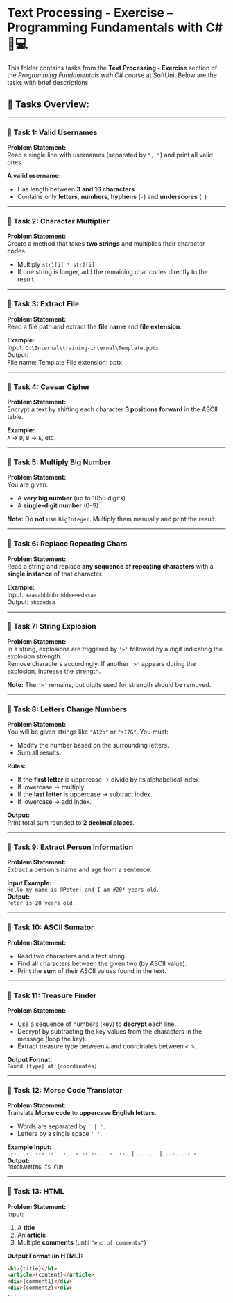 # Text Processing - Exercise – Programming Fundamentals with C# 🧑💻

This folder contains tasks from the **Text Processing - Exercise** section of the _Programming Fundamentals with C#_ course at SoftUni. Below are the tasks with brief descriptions.

## 🔧 Tasks Overview:

---

### 📝 Task 1: Valid Usernames  
**Problem Statement:**  
Read a single line with usernames (separated by `", "`) and print all valid ones.

**A valid username:**  
- Has length between **3 and 16 characters**  
- Contains only **letters**, **numbers**, **hyphens** (`-`) and **underscores** (`_`)

---

### 📝 Task 2: Character Multiplier  
**Problem Statement:**  
Create a method that takes **two strings** and multiplies their character codes.

- Multiply `str1[i] * str2[i]`
- If one string is longer, add the remaining char codes directly to the result.

---

### 📝 Task 3: Extract File  
**Problem Statement:**  
Read a file path and extract the **file name** and **file extension**.

**Example:**  
Input: `C:\Internal\training-internal\Template.pptx`  
Output:  
File name: Template
File extension: pptx

---

### 📝 Task 4: Caesar Cipher  
**Problem Statement:**  
Encrypt a text by shifting each character **3 positions forward** in the ASCII table.

**Example:**  
`A` → `D`, `B` → `E`, etc.

---

### 📝 Task 5: Multiply Big Number  
**Problem Statement:**  
You are given:
- A **very big number** (up to 1050 digits)
- A **single-digit number** (0–9)

**Note:** Do **not** use `BigInteger`. Multiply them manually and print the result.

---

### 📝 Task 6: Replace Repeating Chars  
**Problem Statement:**  
Read a string and replace **any sequence of repeating characters** with a **single instance** of that character.

**Example:**  
Input: `aaaaabbbbbcdddeeeedssaa`  
Output: `abcdedsa`

---

### 📝 Task 7: String Explosion  
**Problem Statement:**  
In a string, explosions are triggered by `'>'` followed by a digit indicating the explosion strength.  
Remove characters accordingly. If another `'>'` appears during the explosion, increase the strength.

**Note:** The `'>'` remains, but digits used for strength should be removed.

---

### 📝 Task 8: Letters Change Numbers  
**Problem Statement:**  
You will be given strings like `"A12b"` or `"s17G"`. You must:

- Modify the number based on the surrounding letters.
- Sum all results.

**Rules:**  
- If the **first letter** is uppercase → divide by its alphabetical index.  
- If lowercase → multiply.  
- If the **last letter** is uppercase → subtract index.  
- If lowercase → add index.  

**Output:**  
Print total sum rounded to **2 decimal places**.

---

### 📝 Task 9: Extract Person Information  
**Problem Statement:**  
Extract a person's name and age from a sentence.

**Input Example:**  
`Hello my name is @Peter| and I am #20* years old.`  
**Output:**  
`Peter is 20 years old.`

---

### 📝 Task 10: ASCII Sumator  
**Problem Statement:**  
- Read two characters and a text string.
- Find all characters between the given two (by ASCII value).
- Print the **sum** of their ASCII values found in the text.

---

### 📝 Task 11: Treasure Finder  
**Problem Statement:**  
- Use a sequence of numbers (key) to **decrypt** each line.
- Decrypt by subtracting the key values from the characters in the message (loop the key).
- Extract treasure type between `&` and coordinates between `< >`.

**Output Format:**  
`Found {type} at {coordinates}`

---

### 📝 Task 12: Morse Code Translator  
**Problem Statement:**  
Translate **Morse code** to **uppercase English letters**.  
- Words are separated by `' | '`.  
- Letters by a single space `' '`.  

**Example Input:**  
`.--. .-. --- --. .-. .- -- -- .. -. --. | .. ... | ..-. ..- -.`  
**Output:**  
`PROGRAMMING IS FUN`

---

### 📝 Task 13: HTML  
**Problem Statement:**  
Input:
1. A **title**  
2. An **article**  
3. Multiple **comments** (until `"end of comments"`)

**Output Format (in HTML):**  
```html
<h1>{title}</h1>
<article>{content}</article>
<div>{comment1}</div>
<div>{comment2}</div>
...
